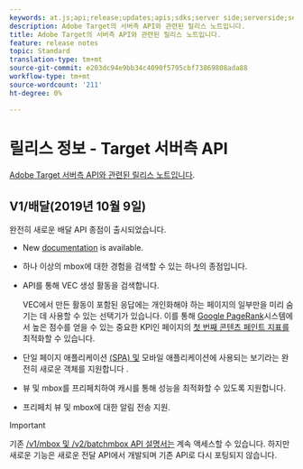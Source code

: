```yaml
---
keywords: at.js;api;release;updates;apis;sdks;server side;serverside;server-side;api;delivery api
description: Adobe Target의 서버측 API와 관련된 릴리스 노트입니다.
title: Adobe Target의 서버측 API와 관련된 릴리스 노트입니다.
feature: release notes
topic: Standard
translation-type: tm+mt
source-git-commit: e203dc94e9bb34c4090f5795cbf73869808ada88
workflow-type: tm+mt
source-wordcount: '211'
ht-degree: 0%

---
```



# 릴리스 정보 - Target 서버측 API

[Adobe Target 서버측 API와 관련된 릴리스 노트입니다](https://developers.adobetarget.com/api/delivery-api/).

## V1/배달(2019년 10월 9일)

완전히 새로운 배달 API 종점이 출시되었습니다.

* New [documentation](https://developers.adobetarget.com/api/delivery-api/) is available.
* 하나 이상의 mbox에 대한 경험을 검색할 수 있는 하나의 종점입니다.
* API를 통해 VEC 생성 활동을 검색합니다.

   VEC에서 만든 활동이 포함된 응답에는 개인화해야 하는 페이지의 일부만을 미리 숨기는 데 사용할 수 있는 선택기가 있습니다. 이를 통해 [Google PageRank](https://developers.google.com/web/fundamentals/performance/user-centric-performance-metrics.html)시스템에서 높은 점수를 얻을 수 있는 중요한 KPI인 페이지의 [첫 번째 콘텐츠 페인트 지표를](https://en.wikipedia.org/wiki/PageRank) 최적화할 수 있습니다.

* 단일 페이지 애플리케이션 [(SPA) 및](/help/c-implementing-target/c-implementing-target-for-client-side-web/how-to-deployatjs/target-atjs-single-page-application.md) 모바일 애플리케이션에 사용되는 보기라는 완전히 새로운 객체를 지원합니다 [](/help/c-target-mobile-app/target-mobile-app.md).
* 뷰 및 mbox를 프리페치하여 캐시를 통해 성능을 최적화할 수 있도록 지원합니다.
* 프리페치 뷰 및 mbox에 대한 알림 전송 지원.

>[!IMPORTANT]
>
>기존 [/v1/mbox 및 /v2/batchmbox API 설명서는](https://developers.adobetarget.com/api/legacy-api/index.html) 계속 액세스할 수 있습니다. 하지만 새로운 기능은 새로운 전달 API에서 개발되며 기존 API로 다시 포팅되지 않습니다.
